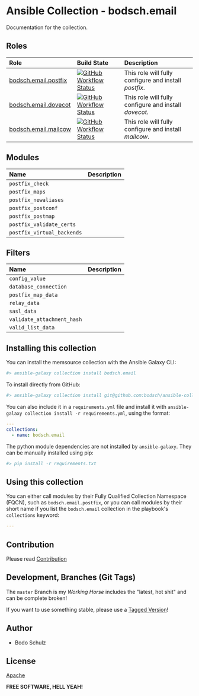 # Ansible Collection - bodsch.email

Documentation for the collection.

## Roles

| Role                                                       | Build State | Description |
|:---------------------------------------------------------- | :---- | :---- |
| [bodsch.email.postfix](./roles/postfix/README.md)          | [![GitHub Workflow Status](https://img.shields.io/github/actions/workflow/status/bodsch/ansible-collection-email/postfix.yml?branch=main)][postfix]        | This role will fully configure and install *postfix*. |
| [bodsch.email.dovecot](./roles/dovecot/README.md)          | [![GitHub Workflow Status](https://img.shields.io/github/actions/workflow/status/bodsch/ansible-collection-email/dovecot.yml?branch=main)][dovecot]        | This role will fully configure and install *dovecot*. |
| [bodsch.email.mailcow](./roles/mailcow/README.md)          | [![GitHub Workflow Status](https://img.shields.io/github/actions/workflow/status/bodsch/ansible-collection-email/mailcow.yml?branch=main)][mailcow]        | This role will fully configure and install *mailcow*. |


[postfix]: https://github.com/bodsch/ansible-collection-email/actions/workflows/postfix.yml
[dovecot]: https://github.com/bodsch/ansible-collection-email/actions/workflows/dovecot.yml
[mailcow]: https://github.com/bodsch/ansible-collection-email/actions/workflows/mailcow.yml

## Modules

| Name  | Description |
| :---- | :----       |
| `postfix_check`            |    |
| `postfix_maps`             |    |
| `postfix_newaliases`       |    |
| `postfix_postconf`         |    |
| `postfix_postmap`          |    |
| `postfix_validate_certs`   |    |
| `postfix_virtual_backends` |    |

## Filters

| Name  | Description |
| :---- | :----       |
| `config_value`               |    |
| `database_connection`        |    |
| `postfix_map_data`           |    |
| `relay_data`                 |    |
| `sasl_data`                  |    |
| `validate_attachment_hash`   |    |
| `valid_list_data`            |    |


## Installing this collection

You can install the memsource collection with the Ansible Galaxy CLI:

```sh
#> ansible-galaxy collection install bodsch.email
```

To install directly from GitHub:

```sh
#> ansible-galaxy collection install git@github.com:bodsch/ansible-collection-email.git
```


You can also include it in a `requirements.yml` file and install it with `ansible-galaxy collection install -r requirements.yml`, using the format:

```yaml
---
collections:
  - name: bodsch.email
```

The python module dependencies are not installed by `ansible-galaxy`.  They can
be manually installed using pip:

```sh
#> pip install -r requirements.txt
```

## Using this collection


You can either call modules by their Fully Qualified Collection Namespace (FQCN), such as `bodsch.email.postfix`,
or you can call modules by their short name if you list the `bodsch.email` collection in the playbook's `collections` keyword:

```yaml
---

```


## Contribution

Please read [Contribution](CONTRIBUTING.md)

## Development,  Branches (Git Tags)

The `master` Branch is my *Working Horse* includes the "latest, hot shit" and can be complete broken!

If you want to use something stable, please use a [Tagged Version](https://github.com/bodsch/ansible-collection-email/tags)!


## Author

- Bodo Schulz

## License

[Apache](LICENSE)

**FREE SOFTWARE, HELL YEAH!**
